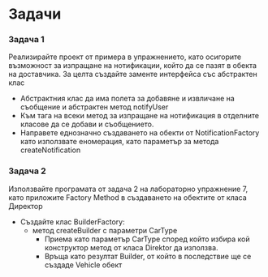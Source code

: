 # Задачи

### Задача 1

Реализирайте проект от примера в упражнението, като осигорите възможност за изпращане на нотификации, който да се пазят в обекта на доставчика. За целта създайте заменте интерфейса със абстрактен клас

* Абстрактния клас да има полета за добавяне и извличане на съобщение и абстрактен метод notifyUser
* Към тага на всеки метод за изпращане на нотификация в отделните класове да се добави и съобщението.
* Направете еднозначно създаването на обекти от NotificationFactory като използвате еномерация, като параметър за метода createNotification

### Задача 2

Използвайте програмата от задача 2 на лабораторно упражнение 7, като приложите Factory Method в създаването на обектите от класа Директор

* Създайте клас BuilderFactory:
  * &#x20;метод createBuilder с параметри CarType
    * Приема като параметър CarType според който избира кой  конструктор метод от класа Direktor да използва.
    * Връща като резултат Builder, от който в последствие ще се създаде Vehicle обект
